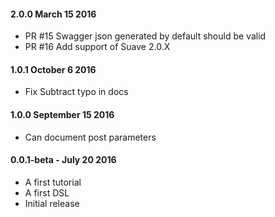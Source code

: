 
#### 2.0.0 March 15 2016
* PR #15 Swagger json generated by default should be valid
* PR #16 Add support of Suave 2.0.X

#### 1.0.1 October 6 2016
* Fix Subtract typo in docs

#### 1.0.0 September 15 2016
* Can document post parameters

#### 0.0.1-beta - July 20 2016
* A first tutorial
* A first DSL
* Initial release
